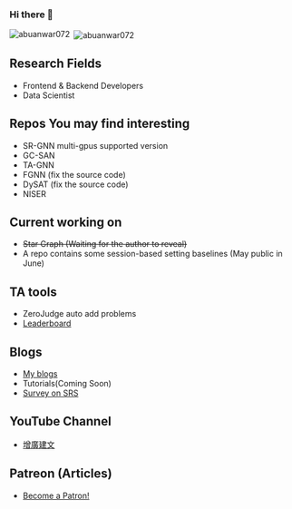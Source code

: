### Hi there 👋

<!--
**johnny12150/johnny12150** is a ✨ _special_ ✨ repository because its `README.md` (this file) appears on your GitHub profile.

Here are some ideas to get you started:

- 🔭 I’m currently working on ...
- 🌱 I’m currently learning ...
- 👯 I’m looking to collaborate on ...
- 🤔 I’m looking for help with ...
- 💬 Ask me about ...
- 📫 How to reach me: ...
- 😄 Pronouns: ...
- ⚡ Fun fact: ...
-->

<p><img align="left" src="https://github-readme-stats.vercel.app/api/top-langs/?username=johnny12150&layout=compact&hide=html" alt="abuanwar072" /></p>

<p>&nbsp;<img align="center" src="https://github-readme-stats.vercel.app/api?username=johnny12150&show_icons=true" alt="abuanwar072" /></p>

## Research Fields
- Frontend & Backend Developers
- Data Scientist

## Repos You may find interesting
- SR-GNN multi-gpus supported version
- GC-SAN
- TA-GNN
- FGNN (fix the source code)
- DySAT (fix the source code)
- NISER

## Current working on
- ~~Star Graph (Waiting for the author to reveal)~~
- A repo contains some session-based setting baselines (May public in June)

## TA tools
- ZeroJudge auto add problems
- [Leaderboard](http://board.johnny12150.site/)

## Blogs
- [My blogs](http://blog.johnny12150.site/)
- Tutorials(Coming Soon)
- [Survey on SRS](https://airtable.com/shrH8vpKlF8U0stSz)

## YouTube Channel
- [增廣建文](https://www.youtube.com/channel/UC9nZtmS0ODarC6hLQUkuwhA)

## Patreon (Articles)
- <a href="https://www.patreon.com/bePatron?u=60792929" data-patreon-widget-type="become-patron-button">Become a Patron!</a>
